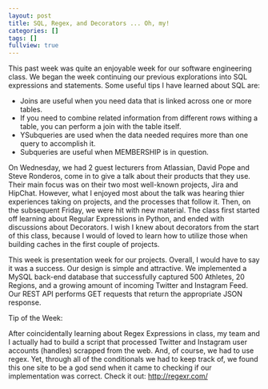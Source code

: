 ```yaml
---
layout: post
title: SQL, Regex, and Decorators ... Oh, my!
categories: []
tags: []
fullview: true
---
```



This past week was quite an enjoyable week for our software engineering class. We began the week continuing our previous explorations into SQL expressions and statements. Some useful tips I have learned about SQL are:

<ul>
    <li>Joins are useful when you need data that is linked across one or more tables. </li>
    <li>If you need to combine related information from different rows withing a table, you 	can perform a join with the table itself. </li>
    <li>YSubqueries are used when the data needed requires more than one query to accomplish it.</li>
    <li>Subqueries are useful when MEMBERSHIP is in question.</li>
</ul>

On Wednesday, we had 2 guest lecturers from Atlassian, David Pope and Steve Ronderos, come in to give a talk about their products that they use. Their main focus was on their two most well-known projects, Jira and HipChat. However, what I enjoyed most about the talk was hearing thier experiences taking on projects, and the processes that follow it. Then, on the subsequent Friday, we were hit with new material. The class first started off learning about Regular Expressions in Python, and ended with discussions about Decorators. I wish I knew about decorators from the start of this class, because I would of loved to learn how to utilize those when building caches in the first couple of projects.

This week is presentation week for our projects. Overall, I would have to say it was a success. Our design is simple and attractive. We implemented a MySQL back-end database that successfully captured 500 Athletes, 20 Regions, and a growing amount of incoming Twitter and Instagram Feed. Our REST API performs GET requests that return the appropriate JSON response. 


Tip of the Week:

After coincidentally learning about Regex Expressions in class, my team and I actually had to build a script that processed Twitter and Instagram user accounts (handles) scrapped from the web. And, of course, we had to use regex. Yet, through all of the conditionals we had to keep track of, we found this one site to be a god send when it came to checking if our implementation was correct. Check it out: http://regexr.com/ 
